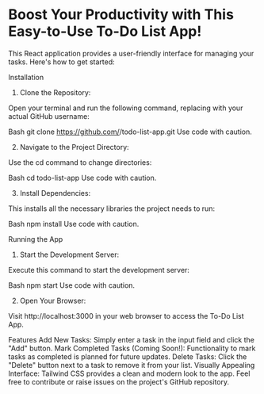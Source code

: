 # Boost Your Productivity with This Easy-to-Use To-Do List App!
This React application provides a user-friendly interface for managing your tasks. Here's how to get started:

Installation
1. Clone the Repository:

Open your terminal and run the following command, replacing <your-username> with your actual GitHub username:

Bash
git clone https://github.com/<your-username>/todo-list-app.git
Use code with caution.

2. Navigate to the Project Directory:

Use the cd command to change directories:

Bash
cd todo-list-app
Use code with caution.

3. Install Dependencies:

This installs all the necessary libraries the project needs to run:

Bash
npm install
Use code with caution.

Running the App
1. Start the Development Server:

Execute this command to start the development server:

Bash
npm start
Use code with caution.

2. Open Your Browser:

Visit http://localhost:3000 in your web browser to access the To-Do List App.

Features
Add New Tasks: Simply enter a task in the input field and click the "Add" button.
Mark Completed Tasks (Coming Soon!): Functionality to mark tasks as completed is planned for future updates.
Delete Tasks: Click the "Delete" button next to a task to remove it from your list.
Visually Appealing Interface: Tailwind CSS provides a clean and modern look to the app.
Feel free to contribute or raise issues on the project's GitHub repository.
